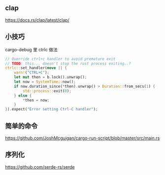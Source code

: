 ## clap

https://docs.rs/clap/latest/clap/

## 小技巧

cargo-debug 里 ctrlc 做法

```rust
// Override ctrl+c handler to avoid premature exit
// TODO: this... doesn't stop the rust process exiting..?
ctrlc::set_handler(move || {
    warn!("CTRL+C");
    let mut then = b.lock().unwrap();
    let now = SystemTime::now();
    if now.duration_since(*then).unwrap() > Duration::from_secs(1) {
        std::process::exit(0);
    } else {
        *then = now;
    }
}).expect("Error setting Ctrl-C handler");
```

## 简单的命令

https://github.com/JoshMcguigan/cargo-run-script/blob/master/src/main.rs

## 序列化

https://github.com/serde-rs/serde
